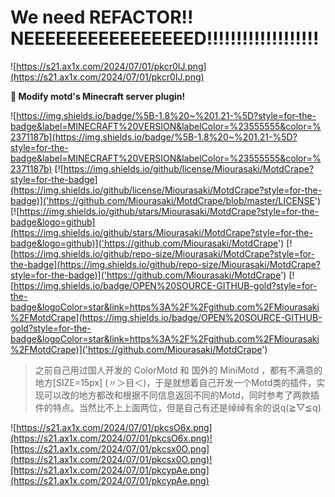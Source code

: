 
# We need  REFACTOR!! NEEEEEEEEEEEEEEEED!!!!!!!!!!!!!!!!!!!

![https://s21.ax1x.com/2024/07/01/pkcr0IJ.png](https://s21.ax1x.com/2024/07/01/pkcr0IJ.png)

**🖤 Modify motd's Minecraft server plugin!**

![https://img.shields.io/badge/%5B-1.8%20~%201.21-%5D?style=for-the-badge&label=MINECRAFT%20VERSION&labelColor=%23555555&color=%2371187b](https://img.shields.io/badge/%5B-1.8%20~%201.21-%5D?style=for-the-badge&label=MINECRAFT%20VERSION&labelColor=%23555555&color=%2371187b) [![https://img.shields.io/github/license/Miourasaki/MotdCrape?style=for-the-badge](https://img.shields.io/github/license/Miourasaki/MotdCrape?style=for-the-badge)]('https://github.com/Miourasaki/MotdCrape/blob/master/LICENSE') [![https://img.shields.io/github/stars/Miourasaki/MotdCrape?style=for-the-badge&logo=github](https://img.shields.io/github/stars/Miourasaki/MotdCrape?style=for-the-badge&logo=github)]('https://github.com/Miourasaki/MotdCrape') [![https://img.shields.io/github/repo-size/Miourasaki/MotdCrape?style=for-the-badge](https://img.shields.io/github/repo-size/Miourasaki/MotdCrape?style=for-the-badge)]('https://github.com/Miourasaki/MotdCrape') [![https://img.shields.io/badge/OPEN%20SOURCE-GITHUB-gold?style=for-the-badge&logoColor=star&link=https%3A%2F%2Fgithub.com%2FMiourasaki%2FMotdCrape](https://img.shields.io/badge/OPEN%20SOURCE-GITHUB-gold?style=for-the-badge&logoColor=star&link=https%3A%2F%2Fgithub.com%2FMiourasaki%2FMotdCrape)]('https://github.com/Miourasaki/MotdCrape')

> 之前自己用过国人开发的 ColorMotd 和 国外的 MiniMotd ，都有不满意的地方[SIZE=15px] (〃＞目＜)，于是就想着自己开发一个Motd类的插件，实现可以改的地方都改和根据不同信息返回不同的Motd，同时参考了两款插件的特点。当然比不上上面两位，但是自己有还是绰绰有余的说q(≧▽≦q)

![https://s21.ax1x.com/2024/07/01/pkcsO6x.png](https://s21.ax1x.com/2024/07/01/pkcsO6x.png)![https://s21.ax1x.com/2024/07/01/pkcsx0O.png](https://s21.ax1x.com/2024/07/01/pkcsx0O.png)![https://s21.ax1x.com/2024/07/01/pkcypAe.png](https://s21.ax1x.com/2024/07/01/pkcypAe.png)